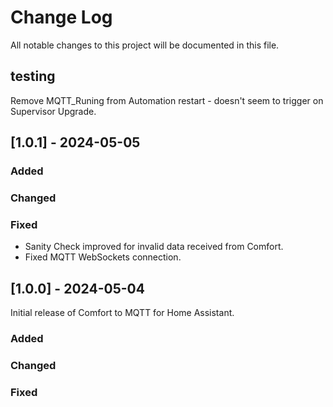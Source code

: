 # Change Log
All notable changes to this project will be documented in this file.
 
## testing ##

Remove MQTT_Runing from Automation restart - doesn't seem to trigger on Supervisor Upgrade.

## [1.0.1] - 2024-05-05
  
### Added
 
### Changed
  
### Fixed
- Sanity Check improved for invalid data received from Comfort.
- Fixed MQTT WebSockets connection.


## [1.0.0] - 2024-05-04
Initial release of Comfort to MQTT for Home Assistant.
 
### Added
 
### Changed
  
### Fixed
 
